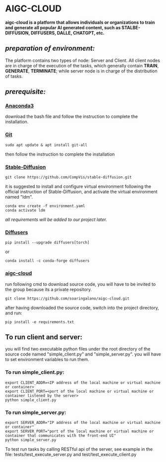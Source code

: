 # **AIGC-CLOUD**
**aigc-cloud is a platform that allows individuals or organizations to train and generate all popular AI generated content, such as STALBE-DIFFUSION, DIFFUSERS, DALLE, CHATGPT, etc.**

## *preparation of environment:*

The platform contains two types of node: Server and Client. All client nodes are in charge of the execution of the tasks, which generally contain  **TRAIN**,  **GENERATE**, **TERMINATE**; while server node is in charge of the distribution of tasks.

## *prerequisite:*
### [Anaconda3](https://www.anaconda.com/download/)
download the bash file and follow the instruction to complete the installation.

### [Git](https://git-scm.com/book/en/v2/Getting-Started-Installing-Git)<br/>
```
sudo apt update & apt install git-all
```
then follow the instruction to complete the installation

### [Stable-Diffusion](https://github.com/CompVis/stable-diffusion)<br/>
```
git clone https://github.com/CompVis/stable-diffusion.git
```
it is suggested to install and configure virtual environment following the official instruction of Stable-Diffusion, and activate the virtual environment named "ldm".

```
conda env create -f environment.yaml
conda activate ldm
```
*all requirements will be added to our project later.*

### [Diffusers](https://github.com/huggingface/diffusers)<br/>
```
pip install --upgrade diffusers[torch]
```
or
```
conda install -c conda-forge diffusers
```
### [aigc-cloud](https://github.com/soaringalano/aigc-cloud.git)<br/>

run following cmd to download source code, you will have to be invited to the group because its a private repository.

```
git clone https://github.com/soaringalano/aigc-cloud.git
```

after having downloaded the source code, switch into the project directory, and run:

```
pip install -e requirements.txt
```


## To run client and server:

you will find two executable python files under the root directory of the source code named "simple_client.py" and "simple_server.py".
you will have to set environment variables to run them.

### To run simple_client.py:
```
export CLIENT_ADDR=<IP address of the local machine or virtual machine or container>
export CLIENT_PORT=<port of the local machine or virtual machine or container listened by the server>
python simple_client.py
```

### To run simple_server.py:
```
export SERVER_ADDR="IP address of the local machine or virtual machine or container"
export SERVER_PORT="port of the local machine or virtual machine or container that communicates with the front-end UI"
python simple_server.py
```

To test run tasks by calling RESTful api of the server, see example in the file: tests/test_execute_server.py and test/test_execute_client.py
